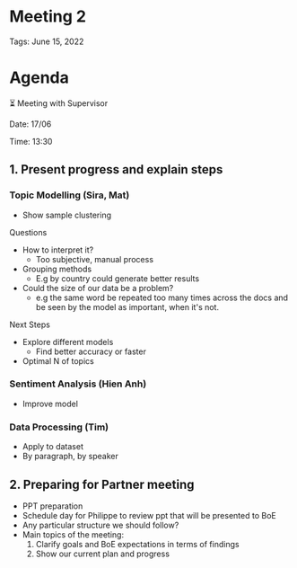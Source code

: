 # Meeting 2

Tags: June 15, 2022

# Agenda

<aside>
⏳ Meeting with Supervisor

Date: 17/06 

Time: 13:30 

</aside>

## 1. Present progress and explain steps

### **Topic Modelling (Sira, Mat)**

- Show sample clustering

Questions

- How to interpret it?
    - Too subjective, manual process
- Grouping methods
    - E.g by country could generate better results
- Could the size of our data be a problem? 
    - e.g the same word be repeated too many times across the docs and be seen by the model as important, when it's not. 

Next Steps 

- Explore different models
    - Find better accuracy or faster
- Optimal N of topics

### **Sentiment Analysis (Hien Anh)**

- Improve model

### **Data Processing (Tim)**

- Apply to dataset
- By paragraph, by speaker

## 2. Preparing for Partner meeting

- PPT preparation
- Schedule day for Philippe to review ppt that will be presented to BoE
- Any particular structure we should follow?
- Main topics of the meeting:
    1. Clarify goals and BoE expectations in terms of findings
    2. Show our current plan and progress